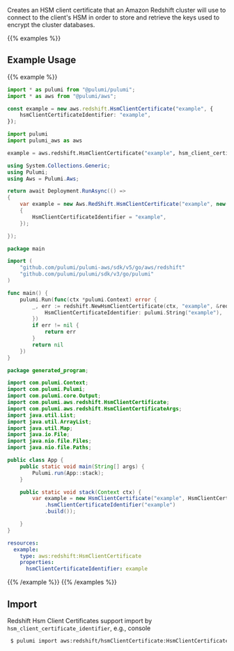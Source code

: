 Creates an HSM client certificate that an Amazon Redshift cluster will use to connect to the client's HSM in order to store and retrieve the keys used to encrypt the cluster databases.

{{% examples %}}
## Example Usage
{{% example %}}

```typescript
import * as pulumi from "@pulumi/pulumi";
import * as aws from "@pulumi/aws";

const example = new aws.redshift.HsmClientCertificate("example", {
    hsmClientCertificateIdentifier: "example",
});
```
```python
import pulumi
import pulumi_aws as aws

example = aws.redshift.HsmClientCertificate("example", hsm_client_certificate_identifier="example")
```
```csharp
using System.Collections.Generic;
using Pulumi;
using Aws = Pulumi.Aws;

return await Deployment.RunAsync(() => 
{
    var example = new Aws.RedShift.HsmClientCertificate("example", new()
    {
        HsmClientCertificateIdentifier = "example",
    });

});
```
```go
package main

import (
	"github.com/pulumi/pulumi-aws/sdk/v5/go/aws/redshift"
	"github.com/pulumi/pulumi/sdk/v3/go/pulumi"
)

func main() {
	pulumi.Run(func(ctx *pulumi.Context) error {
		_, err := redshift.NewHsmClientCertificate(ctx, "example", &redshift.HsmClientCertificateArgs{
			HsmClientCertificateIdentifier: pulumi.String("example"),
		})
		if err != nil {
			return err
		}
		return nil
	})
}
```
```java
package generated_program;

import com.pulumi.Context;
import com.pulumi.Pulumi;
import com.pulumi.core.Output;
import com.pulumi.aws.redshift.HsmClientCertificate;
import com.pulumi.aws.redshift.HsmClientCertificateArgs;
import java.util.List;
import java.util.ArrayList;
import java.util.Map;
import java.io.File;
import java.nio.file.Files;
import java.nio.file.Paths;

public class App {
    public static void main(String[] args) {
        Pulumi.run(App::stack);
    }

    public static void stack(Context ctx) {
        var example = new HsmClientCertificate("example", HsmClientCertificateArgs.builder()        
            .hsmClientCertificateIdentifier("example")
            .build());

    }
}
```
```yaml
resources:
  example:
    type: aws:redshift:HsmClientCertificate
    properties:
      hsmClientCertificateIdentifier: example
```
{{% /example %}}
{{% /examples %}}

## Import

Redshift Hsm Client Certificates support import by `hsm_client_certificate_identifier`, e.g., console

```sh
 $ pulumi import aws:redshift/hsmClientCertificate:HsmClientCertificate test example
```

 